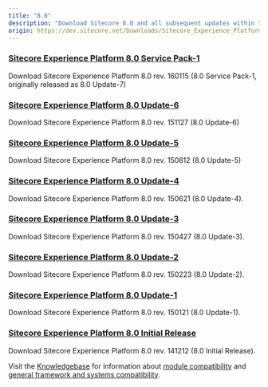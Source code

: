 ```yaml
---
title: "8.0"
description: "Download Sitecore 8.0 and all subsequent updates within this version group."
origin: https://dev.sitecore.net/Downloads/Sitecore_Experience_Platform/8_0.aspx
---
```


### [Sitecore Experience Platform 8.0 Service Pack-1](/downloads/Sitecore_Experience_Platform/8_0/Sitecore_Experience_Platform_80_Update7)

Download Sitecore Experience Platform 8.0 rev. 160115 (8.0 Service Pack-1, originally released as 8.0 Update-7)

### [Sitecore Experience Platform 8.0 Update-6](/downloads/Sitecore_Experience_Platform/8_0/Sitecore_Experience_Platform_80_Update6)

Download Sitecore Experience Platform 8.0 rev. 151127 (8.0 Update-6)

### [Sitecore Experience Platform 8.0 Update-5](/downloads/Sitecore_Experience_Platform/8_0/Sitecore_Experience_Platform_80_Update5)

Download Sitecore Experience Platform 8.0 rev. 150812 (8.0 Update-5)

### [Sitecore Experience Platform 8.0 Update-4](/downloads/Sitecore_Experience_Platform/8_0/Sitecore_Experience_Platform_80_Update4)

Download Sitecore Experience Platform 8.0 rev. 150621 (8.0 Update-4).

### [Sitecore Experience Platform 8.0 Update-3](/downloads/Sitecore_Experience_Platform/8_0/Sitecore_Experience_Platform_80_Update3)

Download Sitecore Experience Platform 8.0 rev. 150427 (8.0 Update-3). 

### [Sitecore Experience Platform 8.0 Update-2](/downloads/Sitecore_Experience_Platform/8_0/Sitecore_Experience_Platform_8_update2)

Download Sitecore Experience Platform 8.0 rev. 150223 (8.0 Update-2). 

### [Sitecore Experience Platform 8.0 Update-1](/downloads/Sitecore_Experience_Platform/8_0/Sitecore_Experience_Platform_8_update1)

Download Sitecore Experience Platform 8.0 rev. 150121 (8.0 Update-1). 

### [Sitecore Experience Platform 8.0 Initial Release](/downloads/Sitecore_Experience_Platform/8_0/Sitecore_Experience_Platform_8_0)

Download Sitecore Experience Platform 8.0 rev. 141212 (8.0 Initial Release).

Visit the [Knowledgebase](http://kb.sitecore.net/) for information about [module compatibility](https://kb.sitecore.net/articles/541788) and [general framework and systems compatibility](https://kb.sitecore.net/articles/087164).